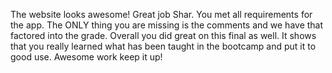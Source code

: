 The website looks awesome! Great job Shar. You met all requirements for the app. The ONLY thing you are missing is the comments and we have that factored into the grade. Overall you did great on this final as well. It shows that you really learned what has been taught in the bootcamp and put it to good use. Awesome work keep it up!